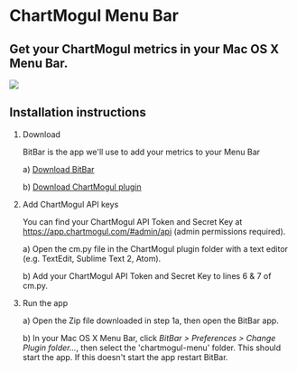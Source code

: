 # ChartMogul Menu Bar
Get your ChartMogul metrics in your Mac OS X Menu Bar.
-------------------

![](http://i.imgur.com/kvdQKWF.png)

## Installation instructions

1. Download
	
	BitBar is the app we'll use to add your metrics to your Menu Bar
	
	a) [Download BitBar](https://github.com/matryer/bitbar/releases/download/v1.5.0-beta2/BitBar.v1.5-beta2.zip)
	
	b) [Download ChartMogul plugin]()

2. Add ChartMogul API keys

	You can find your ChartMogul API Token and Secret Key at https://app.chartmogul.com/#admin/api (admin permissions required).

	a) Open the cm.py file in the ChartMogul plugin folder with a text editor (e.g. TextEdit, Sublime Text 2, Atom).

	b) Add your ChartMogul API Token and Secret Key to lines 6 & 7 of cm.py.

3. Run the app

	a) Open the Zip file downloaded in step 1a, then open the BitBar app.

	b) In your Mac OS X Menu Bar, click *BitBar > Preferences > Change Plugin folder...*, then select the 'chartmogul-menu' folder. This should start the app. If this doesn't start the app restart BitBar.